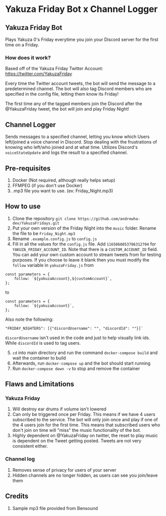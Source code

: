 # Yakuza Friday Bot x Channel Logger
## Yakuza Friday Bot
Plays Yakuza 0's Friday everytime you join your Discord server for the first time on a Friday.

### How does it work?
Based off of the Yakuza Friday Twitter Account:
https://twitter.com/YakuzaFriday

Every time the Twitter account tweets, the bot will send the message to a predetermined channel. 
The bot will also tag Discord members who are specified in the config file, letting them know its Friday!

The first time any of the tagged members join the Discord after the @YakuzaFriday tweet, the bot will join and play Friday Night!

## Channel Logger
Sends messages to a specified channel, letting you know which Users left/joined a voice channel in Discord.
Stop dealing with the frustrations of knowing who left/who joined and at what time. Utilizes Discord's `voiceStateUpdate` and logs the result to a specified channel.
## Pre-requisites
1. Docker (Not required, although really helps setup)
2. FFMPEG (if you don't use Docker)
3. .mp3 file you want to use. (ex: Friday_Night.mp3)
## How to use
1. Clone the repository `git clone https://github.com/andrewha-dev/YakuzaFridays.git`
2. Put your own version of the Friday Night into the `music` folder. Rename the file to be `Friday_Night.mp3`
3. Rename `.example.config.js` to `config.js`
4. Fill in all the values for the `config.js` file. Add `1165068053786312704` for `YAKUZA_FRIDAY_ACCOUNT_ID`.
Note that there is a `CUSTOM_ACCOUNT_ID` field. You can add your own custom account to stream tweets from for testing purposes. 
If you choose to leave it blank then you must modify the `follow` variable in `yakuzaFriday.js` from 
```
const parameters = {
    follow: `${yakuzaAccount},${customAccount}`,
};
```

to 

```
const parameters = {
    follow: `${yakuzaAccount}`,
};
```

Also note the following: 
```
"FRIDAY_NIGHTERS": [{"discordUsername": "", "discordId": ""}]`
``` 
`discordUsername` isn't used in the code and just to help visually link ids. While `discordId` is used to tag users.


5. `cd` into main directory and run the command `docker-compose build` and wait the container to build
6. Afterwards, run `docker-compose up` and the bot should start running
7. Run `docker-compose down -v` to stop and remove the container


## Flaws and Limitations
### Yakuza Friday
1. Will destroy ear drums if volume isn't lowered
2. Can only be triggered once per Friday. This means if we have 4 users subscribed to the service. The bot will only join once and play if one of the 4 users join for the first time. This means that subscribed users who don't join on time will "miss" the music functionality of the bot.
3. Highly dependent on @YakuzaFriday on twitter, the reset to play music is dependent on the Tweet getting posted. Tweets are not very consistent either.

### Channel log
1. Removes sense of privacy for users of your server
2. Hidden channels are no longer hidden, as users can see you join/leave them


## Credits
1. Sample mp3 file provided from Bensound 




